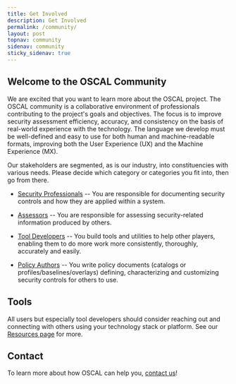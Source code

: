 ```yaml
---
title: Get Involved
description: Get Involved
permalink: /community/
layout: post
topnav: community
sidenav: community
sticky_sidenav: true
---
```


## Welcome to the OSCAL Community

We are excited that you want to learn more about the OSCAL project. The OSCAL community is a collaborative environment of professionals contributing to the project's goals and objectives. The focus is to improve security assessment efficiency, accuracy, and consistency on the basis of real-world experience with the technology. The language we develop must be well-defined and easy to use for both human and machine-readable formats, improving both the User Experience (UX) and the Machine Experience (MX). 

Our stakeholders are segmented, as is our industry, into constituencies with various needs. Please decide which category or categories you fit into, then go from there.

- [Security Professionals](/OSCAL/learnmore/securitypros/) -- You are responsible for documenting security controls and how they are applied within a system.

- [Assessors](/OSCAL/learnmore/assessors/) -- You are responsible for assessing security-related information produced by others.

- [Tool Developers](/OSCAL/learnmore/tooldevelopers/) -- You build tools and utilities to help other players, enabling them to do more work more consistently, thoroughly, accurately and easily.

- [Policy Authors](/OSCAL/learnmore/contentcreators/) -- You write policy documents (catalogs or profiles/baselines/overlays) defining, characterizing and customizing security controls for others to use.

## Tools

All users but especially tool developers should consider reaching out and connecting with others using your technology stack or platform. See our 
[Resources page](/OSCAL/resources/) for more.

## Contact

To learn more about how OSCAL can help you, [contact us](/OSCAL/contact/)!

